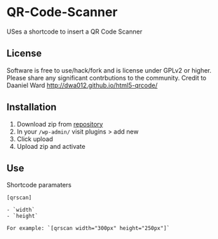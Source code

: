 QR-Code-Scanner
===============

USes a shortcode to insert a QR Code Scanner

## License

Software is free to use/hack/fork and is license under GPLv2 or higher.  Please share any significant contrbutions to the community. Credit to Daaniel Ward http://dwa012.github.io/html5-qrcode/

## Installation

1.  Download zip from [repository](https://github.com/TurnereManager/3D-Model-Viewer)
2.  In your `/wp-admin/` visit plugins > add new
3.  Click upload
4.  Upload zip and activate

## Use

Shortcode paramaters

`[qrscan]`

	- `width`
	- `height`

	For example: `[qrscan width="300px" height="250px"]`